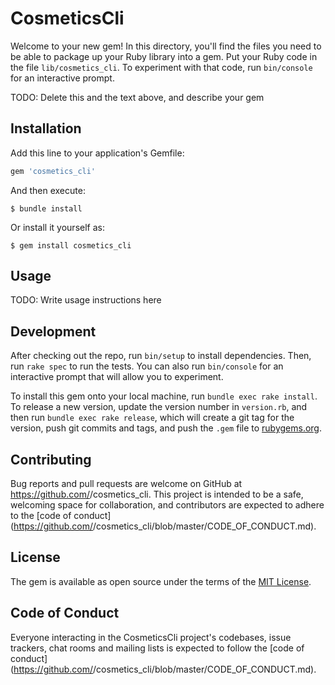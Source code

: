 # CosmeticsCli

Welcome to your new gem! In this directory, you'll find the files you need to be able to package up your Ruby library into a gem. Put your Ruby code in the file `lib/cosmetics_cli`. To experiment with that code, run `bin/console` for an interactive prompt.

TODO: Delete this and the text above, and describe your gem

## Installation

Add this line to your application's Gemfile:

```ruby
gem 'cosmetics_cli'
```

And then execute:

    $ bundle install

Or install it yourself as:

    $ gem install cosmetics_cli

## Usage

TODO: Write usage instructions here

## Development

After checking out the repo, run `bin/setup` to install dependencies. Then, run `rake spec` to run the tests. You can also run `bin/console` for an interactive prompt that will allow you to experiment.

To install this gem onto your local machine, run `bundle exec rake install`. To release a new version, update the version number in `version.rb`, and then run `bundle exec rake release`, which will create a git tag for the version, push git commits and tags, and push the `.gem` file to [rubygems.org](https://rubygems.org).

## Contributing

Bug reports and pull requests are welcome on GitHub at https://github.com/<github username>/cosmetics_cli. This project is intended to be a safe, welcoming space for collaboration, and contributors are expected to adhere to the [code of conduct](https://github.com/<github username>/cosmetics_cli/blob/master/CODE_OF_CONDUCT.md).


## License

The gem is available as open source under the terms of the [MIT License](https://opensource.org/licenses/MIT).

## Code of Conduct

Everyone interacting in the CosmeticsCli project's codebases, issue trackers, chat rooms and mailing lists is expected to follow the [code of conduct](https://github.com/<github username>/cosmetics_cli/blob/master/CODE_OF_CONDUCT.md).
